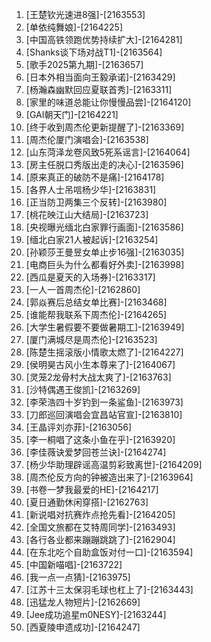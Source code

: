 
1. [王楚钦光速进8强]-[2163553]
1. [单依纯舞娘]-[2164225]
1. [中国高铁领跑优势持续扩大]-[2164281]
1. [Shanks谈下场对战T1]-[2163564]
1. [歌手2025第九期]-[2163657]
1. [日本外相当面向王毅承诺]-[2163429]
1. [杨瀚森幽默回应夏联首秀]-[2163311]
1. [家里的味道总能让你慢慢品尝]-[2164120]
1. [GAI朝天门]-[2164221]
1. [终于收到周杰伦更新提醒了]-[2163369]
1. [周杰伦厦门演唱会]-[2163538]
1. [山东菏泽龙卷风致5死系谣言]-[2164064]
1. [房主任脱口秀版出走的决心]-[2163596]
1. [原来真正的破防不是痛]-[2164178]
1. [各界人士吊唁杨少华]-[2163831]
1. [正当防卫两集三个反转]-[2163980]
1. [桃花映江山大结局]-[2163723]
1. [央视曝光缅北白家罪行画面]-[2163586]
1. [缅北白家21人被起诉]-[2163254]
1. [孙颖莎王曼昱女单止步16强]-[2163035]
1. [电商巨头为什么都看好外卖]-[2163998]
1. [西瓜是夏天的入场券]-[2163317]
1. [一人一首周杰伦]-[2162860]
1. [郭焱赛后总结女单比赛]-[2163468]
1. [谁能帮我联系下周杰伦]-[2164265]
1. [大学生暑假要不要做暑期工]-[2163949]
1. [厦门满城尽是周杰伦]-[2163523]
1. [陈楚生摇滚版小情歌太燃了]-[2164227]
1. [侯明昊古风小生本尊来了]-[2164067]
1. [灵笼2龙骨村大战太爽了]-[2163763]
1. [沙特偶遇王俊凯]-[2163269]
1. [李荣浩四十岁钓到一条鲨鱼]-[2163973]
1. [刀郎巡回演唱会宜昌站官宣]-[2163810]
1. [王晶评刘亦菲]-[2163056]
1. [李一桐唱了这条小鱼在乎]-[2163920]
1. [李佳薇诀爱梦回苍兰诀]-[2164274]
1. [杨少华助理辟谣高温剪彩致离世]-[2164209]
1. [周杰伦反方向的钟被造出来了]-[2163964]
1. [书卷一梦我最爱的HE]-[2164217]
1. [夏日通勤休闲穿搭]-[2162763]
1. [新说唱对抗赛炸点抢先看]-[2164205]
1. [全国文旅都在艾特周同学]-[2163493]
1. [各行各业都来蹦蹦跳跳了]-[2162904]
1. [在东北吃个自助盒饭对付一口]-[2163594]
1. [中国新喵唱]-[2163722]
1. [我一点一点猜]-[2163975]
1. [江苏十三太保羽毛球也杠上了]-[2163443]
1. [迅猛龙人物短片]-[2162669]
1. [Jee成功追星m0NESY]-[2163244]
1. [西夏陵申遗成功]-[2164247]